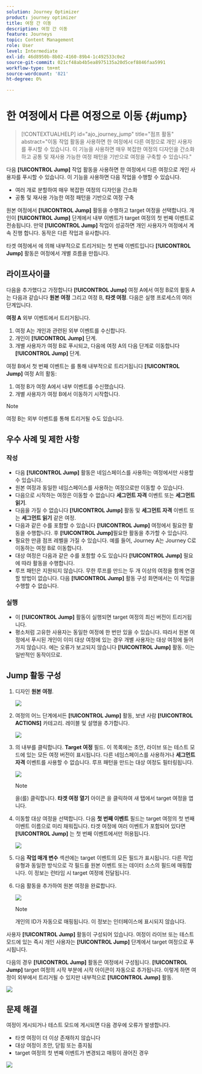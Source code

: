 ```yaml
---
solution: Journey Optimizer
product: journey optimizer
title: 여정 간 이동
description: 여정 간 이동
feature: Journeys
topic: Content Management
role: User
level: Intermediate
exl-id: 46d8950b-8b02-4160-89b4-1c492533c0e2
source-git-commit: 021cf48ab4b5ea8975135a20d5cef8846faa5991
workflow-type: tm+mt
source-wordcount: '821'
ht-degree: 0%

---
```


# 한 여정에서 다른 여정으로 이동 {#jump}

>[!CONTEXTUALHELP]
>id="ajo_journey_jump"
>title="점프 활동"
>abstract="이동 작업 활동을 사용하면 한 여정에서 다른 여정으로 개인 사용자를 푸시할 수 있습니다. 이 기능을 사용하면 매우 복잡한 여정의 디자인을 간소화하고 공통 및 재사용 가능한 여정 패턴을 기반으로 여정을 구축할 수 있습니다."

다음 **[!UICONTROL Jump]** 작업 활동을 사용하면 한 여정에서 다른 여정으로 개인 사용자를 푸시할 수 있습니다. 이 기능을 사용하면 다음 작업을 수행할 수 있습니다.

* 여러 개로 분할하여 매우 복잡한 여정의 디자인을 간소화
* 공통 및 재사용 가능한 여정 패턴을 기반으로 여정 구축

원본 여정에서 **[!UICONTROL Jump]** 활동을 수행하고 target 여정을 선택합니다. 개인이 **[!UICONTROL Jump]** 단계에서 내부 이벤트가 target 여정의 첫 번째 이벤트로 전송됩니다. 만약 **[!UICONTROL Jump]** 작업이 성공하면 개인 사용자가 여정에서 계속 진행 합니다. 동작은 다른 작업과 유사합니다.

타겟 여정에서 에 의해 내부적으로 트리거되는 첫 번째 이벤트입니다 **[!UICONTROL Jump]** 활동은 여정에서 개별 흐름을 만듭니다.

## 라이프사이클

다음을 추가했다고 가정합니다 **[!UICONTROL Jump]** 여정 A에서 여정 B로의 활동 A는 다음과 같습니다 **원본 여정** 그리고 여정 B, **타겟 여정**.
다음은 실행 프로세스의 여러 단계입니다.

**여정 A** 외부 이벤트에서 트리거됩니다.

1. 여정 A는 개인과 관련된 외부 이벤트를 수신합니다.
1. 개인이 **[!UICONTROL Jump]** 단계.
1. 개별 사용자가 여정 B로 푸시되고, 다음에 여정 A의 다음 단계로 이동합니다 **[!UICONTROL Jump]** 단계.

여정 B에서 첫 번째 이벤트는 를 통해 내부적으로 트리거됩니다 **[!UICONTROL Jump]** 여정 A의 활동:

1. 여정 B가 여정 A에서 내부 이벤트를 수신했습니다.
1. 개별 사용자가 여정 B에서 이동하기 시작합니다.

>[!NOTE]
>
>여정 B는 외부 이벤트를 통해 트리거될 수도 있습니다.

## 우수 사례 및 제한 사항

### 작성

* 다음 **[!UICONTROL Jump]** 활동은 네임스페이스를 사용하는 여정에서만 사용할 수 있습니다.
* 원본 여정과 동일한 네임스페이스를 사용하는 여정으로만 이동할 수 있습니다.
* 다음으로 시작하는 여정은 이동할 수 없습니다 **세그먼트 자격** 이벤트 또는 **세그먼트 읽기**.
* 다음을 가질 수 없습니다 **[!UICONTROL Jump]** 활동 및 **세그먼트 자격** 이벤트 또는 **세그먼트 읽기** 같은 여정.
* 다음과 같은 수를 포함할 수 있습니다 **[!UICONTROL Jump]** 여정에서 필요한 활동을 수행합니다. 후 **[!UICONTROL Jump]**&#x200B;필요한 활동을 추가할 수 있습니다.
* 필요한 만큼 점프 레벨을 가질 수 있습니다. 예를 들어, Journey A는 Journey C로 이동하는 여정 B로 이동합니다.
* 대상 여정은 다음과 같은 수를 포함할 수도 있습니다 **[!UICONTROL Jump]** 필요에 따라 활동을 수행합니다.
* 루프 패턴은 지원되지 않습니다. 무한 루프를 만드는 두 개 이상의 여정을 함께 연결할 방법이 없습니다. 다음 **[!UICONTROL Jump]** 활동 구성 화면에서는 이 작업을 수행할 수 없습니다.

### 실행

* 이 **[!UICONTROL Jump]** 활동이 실행되면 target 여정의 최신 버전이 트리거됩니다.
* 평소처럼 고유한 사용자는 동일한 여정에 한 번만 있을 수 있습니다. 따라서 원본 여정에서 푸시된 개인이 이미 대상 여정에 있는 경우 개별 사용자는 대상 여정에 들어가지 않습니다. 에는 오류가 보고되지 않습니다 **[!UICONTROL Jump]** 활동. 이는 일반적인 동작이므로.

## Jump 활동 구성

1. 디자인 **원본 여정**.

   ![](assets/jump1.png)

1. 여정의 어느 단계에서든 **[!UICONTROL Jump]** 활동, 보낸 사람 **[!UICONTROL ACTIONS]** 카테고리. 레이블 및 설명을 추가합니다.

   ![](assets/jump2.png)

1. 의 내부를 클릭합니다. **Target 여정** 필드.
이 목록에는 초안, 라이브 또는 테스트 모드에 있는 모든 여정 버전이 표시됩니다. 다른 네임스페이스를 사용하거나 **세그먼트 자격** 이벤트를 사용할 수 없습니다. 루프 패턴을 만드는 대상 여정도 필터링됩니다.

   ![](assets/jump3.png)

   >[!NOTE]
   >
   >을(를) 클릭합니다. **타겟 여정 열기** 아이콘 을 클릭하여 새 탭에서 target 여정을 엽니다.

1. 이동할 대상 여정을 선택합니다.
다음 **첫 번째 이벤트** 필드는 target 여정의 첫 번째 이벤트 이름으로 미리 채워집니다. 타겟 여정에 여러 이벤트가 포함되어 있다면 **[!UICONTROL Jump]** 는 첫 번째 이벤트에서만 허용됩니다.

   ![](assets/jump4.png)

1. 다음 **작업 매개 변수** 섹션에는 target 이벤트의 모든 필드가 표시됩니다. 다른 작업 유형과 동일한 방식으로 각 필드를 원본 이벤트 또는 데이터 소스의 필드에 매핑합니다. 이 정보는 런타임 시 target 여정에 전달됩니다.
1. 다음 활동을 추가하여 원본 여정을 완료합니다.

   ![](assets/jump5.png)


   >[!NOTE]
   >
   >개인의 ID가 자동으로 매핑됩니다. 이 정보는 인터페이스에 표시되지 않습니다.

사용자 **[!UICONTROL Jump]** 활동이 구성되어 있습니다. 여정이 라이브 또는 테스트 모드에 있는 즉시 개인 사용자는 **[!UICONTROL Jump]** 단계에서 target 여정으로 푸시됩니다.

다음의 경우 **[!UICONTROL Jump]** 활동은 여정에서 구성됩니다. **[!UICONTROL Jump]** target 여정의 시작 부분에 시작 아이콘이 자동으로 추가됩니다. 이렇게 하면 여정이 외부에서 트리거될 수 있지만 내부적으로 **[!UICONTROL Jump]** 활동.

![](assets/jump7.png)

## 문제 해결

여정이 게시되거나 테스트 모드에 게시되면 다음 경우에 오류가 발생합니다.
* 타겟 여정이 더 이상 존재하지 않습니다
* 대상 여정이 초안, 닫힘 또는 중지됨
* target 여정의 첫 번째 이벤트가 변경되고 매핑이 끊어진 경우

![](assets/jump6.png)
